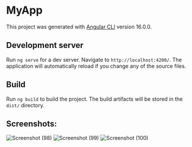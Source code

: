 # MyApp

This project was generated with [Angular CLI](https://github.com/angular/angular-cli) version 16.0.0.

## Development server

Run `ng serve` for a dev server. Navigate to `http://localhost:4200/`. The application will automatically reload if you change any of the source files.

## Build

Run `ng build` to build the project. The build artifacts will be stored in the `dist/` directory.

## Screenshots:
![Screenshot (98)](https://github.com/anujdalavi21/MyApp/assets/106185384/8174a22c-04f2-4d7e-a893-4541bd0767f0)
![Screenshot (99)](https://github.com/anujdalavi21/MyApp/assets/106185384/60c74bdc-a80a-4c3a-9b4b-366439ef4f10)
![Screenshot (100)](https://github.com/anujdalavi21/MyApp/assets/106185384/892c8b5e-6a7f-4205-9b58-f4e55e505d22)

